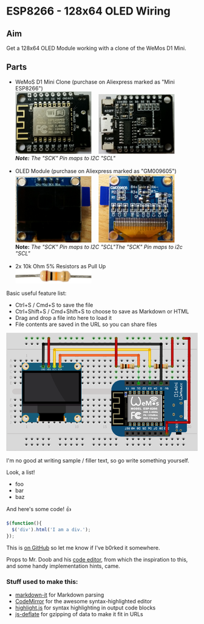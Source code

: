 <h1>ESP8266 - 128x64 OLED Wiring</h1>

<h2>Aim</h2>
Get a 128x64 OLED Module working with a clone of the WeMos D1 Mini.

<h2>Parts</h2>
<ul>
 <li>WeMoS D1 Mini Clone (purchase on Aliexpress marked as "Mini ESP8266")<BR><img src="./resources/MiniESP8266-Front.jpg" width="200">&nbsp;&nbsp;&nbsp;&nbsp;&nbsp;<img src="./resources/MiniESP8266-Back.jpg" width="200"><br><i><b>Note:</b> The "SCK" Pin maps to I2C "SCL"<br><br></i>
<li>OLED Module (purchase on Aliexpress marked as "GM009605")
<BR><img src="https://github.com/asleepatwork/esp8266-oled-gm009605/raw/master/resources/OLED128x64-GM009605-Front.jpg" width="200">&nbsp;&nbsp;&nbsp;&nbsp;&nbsp;<img src="./resources/OLED128x64-GM009605-Back.jpg" width="200"><br><b>Note:</b> <i>The "SCK" Pin maps to I2C "SCL"</i><i>The "SCK" Pin maps to i2c "SCL"<br><br></i>
<li>2x 10k Ohm 5% Resistors as Pull Up<br><img src="./resources/RES10K_MED.jpg" width="200"></li></ul>

Basic useful feature list:

 * Ctrl+S / Cmd+S to save the file
 * Ctrl+Shift+S / Cmd+Shift+S to choose to save as Markdown or HTML
 * Drag and drop a file into here to load it
 * File contents are saved in the URL so you can share files

<img src="https://github.com/asleepatwork/esp8266-oled-gm009605/raw/master/resources/OLED_128x64_i2c%20Breadboard%20View1.png" width="600">


I'm no good at writing sample / filler text, so go write something yourself.

Look, a list!

 * foo
 * bar
 * baz

And here's some code! :+1:

```javascript
$(function(){
  $('div').html('I am a div.');
});
```

This is [on GitHub](https://github.com/jbt/markdown-editor) so let me know if I've b0rked it somewhere.


Props to Mr. Doob and his [code editor](http://mrdoob.com/projects/code-editor/), from which
the inspiration to this, and some handy implementation hints, came.

### Stuff used to make this:

 * [markdown-it](https://github.com/markdown-it/markdown-it) for Markdown parsing
 * [CodeMirror](http://codemirror.net/) for the awesome syntax-highlighted editor
 * [highlight.js](http://softwaremaniacs.org/soft/highlight/en/) for syntax highlighting in output code blocks
 * [js-deflate](https://github.com/dankogai/js-deflate) for gzipping of data to make it fit in URLs
